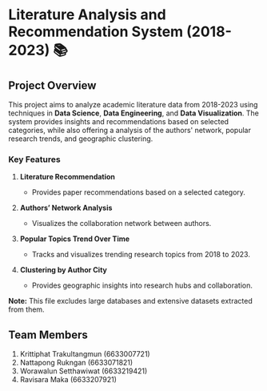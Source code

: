 # Literature Analysis and Recommendation System (2018-2023) 📚

## Project Overview  
This project aims to analyze academic literature data from 2018-2023 using techniques in **Data Science**, **Data Engineering**, and **Data Visualization**. The system provides insights and recommendations based on selected categories, while also offering a analysis of the authors' network, popular research trends, and geographic clustering.

### Key Features
1. **Literature Recommendation**  
   - Provides paper recommendations based on a selected category.

2. **Authors’ Network Analysis**  
   - Visualizes the collaboration network between authors.

3. **Popular Topics Trend Over Time**  
   - Tracks and visualizes trending research topics from 2018 to 2023.

4. **Clustering by Author City**  
   - Provides geographic insights into research hubs and collaboration.  

**Note:** This file excludes large databases and extensive datasets extracted from them.  

## Team Members
1. Krittiphat Trakultangmun (6633007721)  
2. Nattapong Rukngan (6633071821)  
3. Worawalun Setthawiwat (6633219421)  
4. Ravisara Maka (6633207921)  
